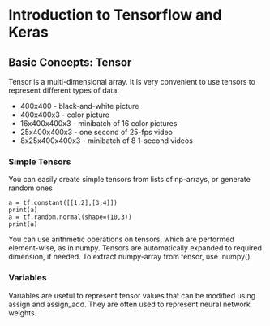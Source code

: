 # Introduction to Tensorflow and Keras

## Basic Concepts: Tensor

Tensor is a multi-dimensional array. It is very convenient to use tensors to represent different types of data:

- 400x400 - black-and-white picture
- 400x400x3 - color picture
- 16x400x400x3 - minibatch of 16 color pictures
- 25x400x400x3 - one second of 25-fps video
- 8x25x400x400x3 - minibatch of 8 1-second videos

### Simple Tensors

You can easily create simple tensors from lists of np-arrays, or generate random ones

````
a = tf.constant([[1,2],[3,4]])
print(a)
a = tf.random.normal(shape=(10,3))
print(a)
````

You can use arithmetic operations on tensors, which are performed element-wise, as in numpy. Tensors are automatically expanded to required dimension, if needed. To extract numpy-array from tensor, use .numpy():

### Variables

Variables are useful to represent tensor values that can be modified using assign and assign_add. They are often used to represent neural network weights.
